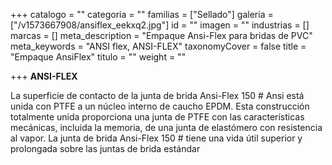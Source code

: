 +++
catalogo = ""
categoria = ""
familias = ["Sellado"]
galeria = ["/v1573667908/ansiflex_eekxq2.jpg"]
id = ""
imagen = ""
industrias = []
marcas = []
meta_description = "Empaque Ansi-Flex para bridas de PVC"
meta_keywords = "ANSI flex, ANSI-FLEX"
taxonomyCover = false
title = "Empaque AnsiFlex"
titulo = ""
weight = ""

+++
**ANSI-FLEX**

La superficie de contacto de la junta de brida Ansi-Flex 150 # Ansi está unida con PTFE a un núcleo interno de caucho EPDM. Esta construcción totalmente unida proporciona una junta de PTFE con las características mecánicas, incluida la memoria, de una junta de elastómero con resistencia al vapor. La junta de brida Ansi-Flex 150 # tiene una vida útil superior y prolongada sobre las juntas de brida estándar